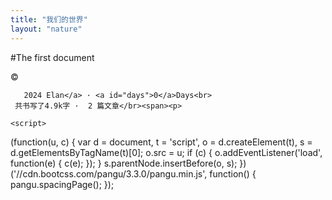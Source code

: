 ```yaml
---
title: "我们的世界"
layout: "nature"
---
```


#The first document




  <section class="copyright">
    &copy; 
       
       2024 Elan</a> · <a id="days">0</a>Days<br>
     共书写了4.9k字 ·  2 篇文章</br><span><p>
   </section>

   <script>
    var s1 = '2024-04-03';
    s1 = new Date(s1.replace(/-/g, "/"));
    s2 = new Date();
    var days = s2.getTime() - s1.getTime();
    var number_of_days = parseInt(days / (1000 * 60 * 60 * 24));
    document.getElementById('days').innerHTML = number_of_days;
    </script>
    
    <script>
(function(u, c) {
  var d = document, t = 'script', o = d.createElement(t),
      s = d.getElementsByTagName(t)[0];
  o.src = u;
  if (c) { o.addEventListener('load', function(e) { c(e); }); }
  s.parentNode.insertBefore(o, s);
})('//cdn.bootcss.com/pangu/3.3.0/pangu.min.js', function() {
  pangu.spacingPage();
});
</script>
</footer>


  </div>
</body>

<link rel="stylesheet" href=/lib/font-awesome/css/all.min.css>
<script src=/lib/jquery/jquery.min.js></script>
<script src=/js/main.js></script>
</html>
